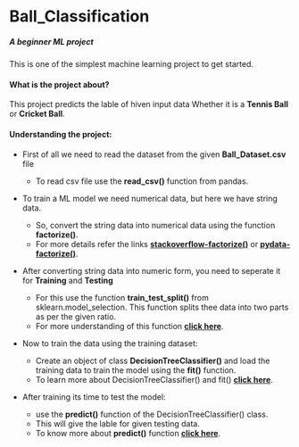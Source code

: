 # Ball_Classification
##### A beginner ML project 

This is one of the simplest machine learning project to get started.

#### What is the project about?
This project predicts the lable of hiven input data Whether it is a **Tennis Ball** or **Cricket Ball**.

#### Understanding the project:
- First of all we need to read the dataset from the given **Ball_Dataset.csv** file
	- To read csv file use the **read_csv()** function from pandas.


- To train a ML model we need numerical data, but here we have string data.
	- So, convert the string data into numerical data using the function **factorize()**.
	- For more details refer the links [**stackoverflow-factorize()**](https://stackoverflow.com/questions/51311831/how-to-convert-categorical-data-to-numerical-data) or [**pydata-factorize()**](https://pandas.pydata.org/pandas-docs/stable/reference/api/pandas.factorize.html).

- After converting string data into numeric form, you need to seperate it for **Training** and **Testing**
	- For this use the function **train_test_split()** from sklearn.model_selection. This function splits thee data into two parts as per the given ratio.
	- For more understanding of this function [**click here**](https://medium.com/contactsunny/how-to-split-your-dataset-to-train-and-test-datasets-using-scikit-learn-e7cf6eb5e0d).


- Now to train the data using the training dataset:
	- Create an object of class **DecisionTreeClassifier()** and load the training data to train the model using the **fit()** function.
	- To learn more about DecisionTreeClassifier() and fit() [**click here**](https://www.datacamp.com/community/tutorials/decision-tree-classification-python).


- After training its time to test the model:
	- use the **predict()** function of the DecisionTreeClassifier() class.
	- This will give the lable for given testing data.
	- To know more about **predict()** function [**click here**](https://www.datacamp.com/community/tutorials/decision-tree-classification-python).
